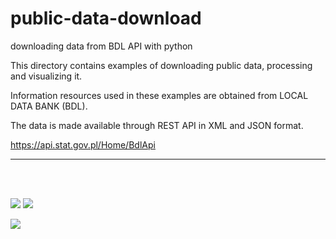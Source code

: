 

# public-data-download
downloading data from BDL API with python


This directory contains examples of downloading public data, processing and visualizing it. 

Information resources used in these examples are obtained from LOCAL DATA BANK (BDL).

The data is made available through REST API in XML and JSON format.

https://api.stat.gov.pl/Home/BdlApi


---

<br><br>

<p float="left">
  <img src="https://user-images.githubusercontent.com/79875767/125617725-f533a9fa-dec4-4561-a9ba-f2f88dbc9411.png" />
  <img src="https://user-images.githubusercontent.com/79875767/125616339-e9924daf-479b-4646-8426-6bc96dd0f286.png" />
</p>

<img src="https://user-images.githubusercontent.com/79875767/125622705-e683ed05-5069-41aa-b875-7ed2734b5ec2.png" />
